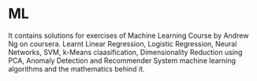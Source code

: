 # ML
It contains solutions for exercises of Machine Learning Course by Andrew Ng on coursera.
Learnt Linear Regression, Logistic Regression, Neural Networks, SVM, k-Means claasification, Dimensionality Reduction using PCA, Anomaly Detection and Recommender System machine learning algorithms and the mathematics behind it.
